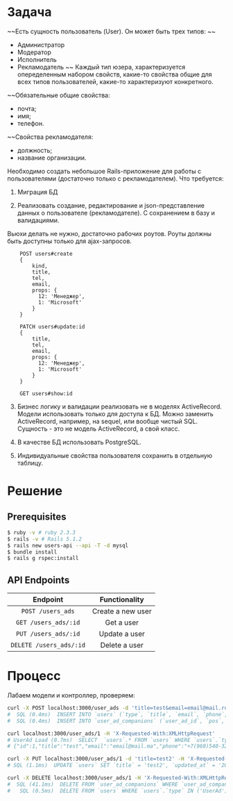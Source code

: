 # Задача

~~Есть сущность пользователь (User). Он может быть трех типов:
~~
- Администратор
- Модератор
- Исполнитель
- Рекламодатель
~~
Каждый тип юзера, характеризуется опеределенным набором 
свойств, какие-то свойства общие для всех типов 
пользователей, какие-то характеризуют конкретного. 

~~Обязательные общие свойства:
- почта;
- имя;
- телефон.

~~Свойства рекламодателя:
- должность;
- название организации.

Необходимо создать небольшое Rails-приложение для работы 
с пользователями (достаточно только с рекламодателем). Что требуется:

1) Миграция БД

2) Реализовать создание, редактирование и 
json-представление данных о пользователе (рекламодателе). 
С сохранением в базу и валидациями.
 
Вьюхи делать не нужно, достаточно рабочих роутов. 
Роуты должны быть доступны только для ajax-запросов. 

```
    POST users#create
    {
        kind,
        title,
        tel,
        email,
        props: {
          12: 'Менеджер',
          1: 'Microsoft'
        }
    }
    
    PATCH users#update:id
    {
        title,
        tel,
        email,
        props: {
          12: 'Менеджер',
          1: 'Microsoft'
        }
    }
    
    GET users#show:id
```


3) Бизнес логику и валидации реализовать не в моделях 
ActiveRecord. Модели использовать только для доступа 
к БД. Можно заменить ActiveRecord, например, на 
sequel, или вообще чистый SQL. Сущность - это не модель 
ActiveRecord, а свой класс.

4) В качестве БД использовать PostgreSQL.

5) Индивидуальные свойства пользователя 
сохранить в отдельную таблицу.

# Решение

## Prerequisites

```bash
$ ruby -v # ruby 2.3.3
$ rails -v # Rails 5.1.2
$ rails new users-api --api -T -d mysql
$ bundle install
$ rails g rspec:install
```

## API Endpoints

| Endpoint	                    | Functionality                |
| :-------------------------:   | :---------------------------:|
| `POST /users_ads`	            |  Create a new user           |
| `GET /users_ads/:id`	        |  Get a user                  |
| `PUT /users_ads/:id`	        |  Update a user               |
| `DELETE /users_ads/:id`	    |  Delete a user               |

# Процесс

Лабаем модели и контроллер, проверяем:

```bash
curl -X POST localhost:3000/user_ads -d 'title=test&email=email@mail.ru&phone=8123551515&org=microsoft&pos=manager' -H 'X-Requested-With:XMLHttpRequest'
#  SQL (0.4ms)  INSERT INTO `users` (`type`, `title`, `email`, `phone`, `created_at`, `updated_at`) VALUES ('UserAd', 'test', 'email@mail.ru', '8123551515', '2017-08-01 00:04:01', '2017-08-01 00:04:01')
#  SQL (0.4ms)  INSERT INTO `user_ad_companions` (`user_ad_id`, `pos`, `org`, `created_at`, `updated_at`) VALUES (2, 'manager', 'microsoft', '2017-08-01 00:04:01', '2017-08-01 00:04:01')

curl localhost:3000/user_ads/1 -H 'X-Requested-With:XMLHttpRequest'
# UserAd Load (0.7ms)  SELECT  `users`.* FROM `users` WHERE `users`.`type` IN ('UserAd') AND `users`.`id` = 1 LIMIT 1
# {"id":1,"title":"test","email":"email@mail.ma","phone":"+7(960)540-32-23","created_at":"2017-07-31T23:07:17.000Z","updated_at":"2017-07-31T23:07:17.000Z"}

curl -X PUT localhost:3000/user_ads/1 -d 'title=test2' -H 'X-Requested-With:XMLHttpRequest'
# SQL (1.1ms)  UPDATE `users` SET `title` = 'test2', `updated_at` = '2017-08-01 00:09:12' WHERE `users`.`id` = 1

curl -X DELETE localhost:3000/user_ads/1 -H 'X-Requested-With:XMLHttpRequest' 
#  SQL (41.1ms)  DELETE FROM `user_ad_companions` WHERE `user_ad_companions`.`id` = 1
#   SQL (0.5ms)  DELETE FROM `users` WHERE `users`.`type` IN ('UserAd') AND `users`.`id` = 1

```